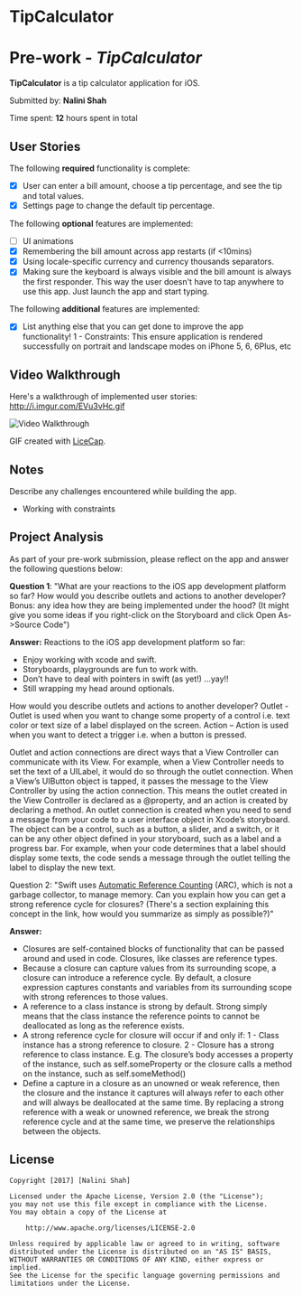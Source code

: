 # TipCalculator
# Pre-work - *TipCalculator*

**TipCalculator** is a tip calculator application for iOS.

Submitted by: **Nalini Shah**

Time spent: **12** hours spent in total

## User Stories

The following **required** functionality is complete:

* [X] User can enter a bill amount, choose a tip percentage, and see the tip and total values.
* [X] Settings page to change the default tip percentage.

The following **optional** features are implemented:
* [ ] UI animations
* [X] Remembering the bill amount across app restarts (if <10mins)
* [X] Using locale-specific currency and currency thousands separators.
* [X] Making sure the keyboard is always visible and the bill amount is always the first responder. This way the user doesn't have to tap anywhere to use this app. Just launch the app and start typing.

The following **additional** features are implemented:

- [X] List anything else that you can get done to improve the app functionality!
1 - Constraints: This ensure application is rendered successfully on portrait and landscape modes on iPhone 5, 6, 6Plus, etc

## Video Walkthrough 

Here's a walkthrough of implemented user stories:
http://i.imgur.com/EVu3vHc.gif

<img src='http://i.imgur.com/EVu3vHc.gif' title='Video Walkthrough' width='' alt='Video Walkthrough' />

GIF created with [LiceCap](http://www.cockos.com/licecap/).

## Notes

Describe any challenges encountered while building the app.
- Working with constraints

## Project Analysis

As part of your pre-work submission, please reflect on the app and answer the following questions below:

**Question 1**: "What are your reactions to the iOS app development platform so far? How would you describe outlets and actions to another developer? Bonus: any idea how they are being implemented under the hood? (It might give you some ideas if you right-click on the Storyboard and click Open As->Source Code")

**Answer:** 
Reactions to the iOS app development platform so far:
- Enjoy working with xcode and swift.
- Storyboards, playgrounds are fun to work with.
- Don’t have to deal with pointers in swift (as yet!) …yay!!
- Still wrapping my head around optionals.
 
How would you describe outlets and actions to another developer?
Outlet -  Outlet is used when you want to change some property of a control i.e. text color or text size of a label displayed on the screen.
Action – Action is used when you want to detect a trigger i.e. when a button is pressed.
 
Outlet and action connections are direct ways that a View Controller can communicate with its View. For example, when a View Controller needs to set the text of a UILabel, it would do so through the outlet connection. When a View’s UIButton object is tapped, it passes the message to the View Controller by using the action connection. This means the outlet created in the View Controller is declared as a @property, and an action is created by declaring a method.
An outlet connection is created when you need to send a message from your code to a user interface object in Xcode’s storyboard. The object can be a control, such as a button, a slider, and a switch, or it can be any other object defined in your storyboard, such as a label and a progress bar. For example, when your code determines that a label should display some texts, the code sends a message through the outlet telling the label to display the new text.

Question 2: "Swift uses [Automatic Reference Counting](https://developer.apple.com/library/content/documentation/Swift/Conceptual/Swift_Programming_Language/AutomaticReferenceCounting.html#//apple_ref/doc/uid/TP40014097-CH20-ID49) (ARC), which is not a garbage collector, to manage memory. Can you explain how you can get a strong reference cycle for closures? (There's a section explaining this concept in the link, how would you summarize as simply as possible?)"

**Answer:** 
- Closures are self-contained blocks of functionality that can be passed around and used in code. Closures, like classes are reference types.
- Because a closure can capture values from its surrounding scope, a closure can introduce a reference cycle. By default, a closure expression captures constants and variables from its surrounding scope with strong references to those values.
- A reference to a class instance is strong by default. Strong simply means that the class instance the reference points to cannot be deallocated as long as the reference exists.
- A strong reference cycle for closure will occur if and only if:
    1 -  Class instance has a strong reference to closure.
    2 -  Closure has a strong reference to class instance. E.g. The closure’s body accesses a property of the instance, such  as  self.someProperty or the closure calls a method on the instance, such as self.someMethod()
- Define a capture in a closure as an unowned or weak reference, then the closure and the instance it captures will always refer to each other and will always be deallocated at the same time. By replacing a strong  reference with a weak or unowned reference, we break the strong reference cycle and at the same time, we preserve the relationships between the objects. 

## License

    Copyright [2017] [Nalini Shah]

    Licensed under the Apache License, Version 2.0 (the "License");
    you may not use this file except in compliance with the License.
    You may obtain a copy of the License at

        http://www.apache.org/licenses/LICENSE-2.0

    Unless required by applicable law or agreed to in writing, software
    distributed under the License is distributed on an "AS IS" BASIS,
    WITHOUT WARRANTIES OR CONDITIONS OF ANY KIND, either express or implied.
    See the License for the specific language governing permissions and
    limitations under the License.
